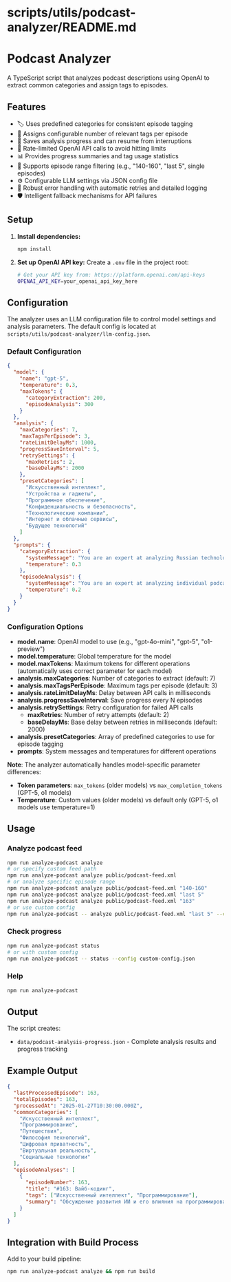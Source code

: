 # scripts/utils/podcast-analyzer/README.md

# Podcast Analyzer

A TypeScript script that analyzes podcast descriptions using OpenAI to extract common categories and assign tags to episodes.

## Features

- 🏷️ Uses predefined categories for consistent episode tagging
- 📝 Assigns configurable number of relevant tags per episode  
- 💾 Saves analysis progress and can resume from interruptions
- 🔄 Rate-limited OpenAI API calls to avoid hitting limits
- 📊 Provides progress summaries and tag usage statistics
- 🎯 Supports episode range filtering (e.g., "140-160", "last 5", single episodes)
- ⚙️ Configurable LLM settings via JSON config file
- 🔄 Robust error handling with automatic retries and detailed logging
- 🛡️ Intelligent fallback mechanisms for API failures

## Setup

1. **Install dependencies:**
   ```bash
   npm install
   ```

2. **Set up OpenAI API key:**
   Create a `.env` file in the project root:
   ```bash
   # Get your API key from: https://platform.openai.com/api-keys
   OPENAI_API_KEY=your_openai_api_key_here
   ```

## Configuration

The analyzer uses an LLM configuration file to control model settings and analysis parameters. The default config is located at `scripts/utils/podcast-analyzer/llm-config.json`.

### Default Configuration
```json
{
  "model": {
    "name": "gpt-5",
    "temperature": 0.3,
    "maxTokens": {
      "categoryExtraction": 200,
      "episodeAnalysis": 300
    }
  },
  "analysis": {
    "maxCategories": 7,
    "maxTagsPerEpisode": 3,
    "rateLimitDelayMs": 1000,
    "progressSaveInterval": 5,
    "retrySettings": {
      "maxRetries": 2,
      "baseDelayMs": 2000
    },
    "presetCategories": [
      "Искусственный интеллект",
      "Устройства и гаджеты",
      "Программное обеспечение",
      "Конфиденциальность и безопасность",
      "Технологические компании",
      "Интернет и облачные сервисы",
      "Будущее технологий"
    ]
  },
  "prompts": {
    "categoryExtraction": {
      "systemMessage": "You are an expert at analyzing Russian technology podcast content and extracting meaningful categories.",
      "temperature": 0.3
    },
    "episodeAnalysis": {
      "systemMessage": "You are an expert at analyzing individual podcast episodes and assigning relevant tags from predefined categories.",
      "temperature": 0.2
    }
  }
}
```

### Configuration Options
- **model.name**: OpenAI model to use (e.g., "gpt-4o-mini", "gpt-5", "o1-preview")
- **model.temperature**: Global temperature for the model
- **model.maxTokens**: Maximum tokens for different operations (automatically uses correct parameter for each model)
- **analysis.maxCategories**: Number of categories to extract (default: 7)
- **analysis.maxTagsPerEpisode**: Maximum tags per episode (default: 3)
- **analysis.rateLimitDelayMs**: Delay between API calls in milliseconds
- **analysis.progressSaveInterval**: Save progress every N episodes
- **analysis.retrySettings**: Retry configuration for failed API calls
  - **maxRetries**: Number of retry attempts (default: 2)
  - **baseDelayMs**: Base delay between retries in milliseconds (default: 2000)
- **analysis.presetCategories**: Array of predefined categories to use for episode tagging
- **prompts**: System messages and temperatures for different operations

**Note**: The analyzer automatically handles model-specific parameter differences:
- **Token parameters**: `max_tokens` (older models) vs `max_completion_tokens` (GPT-5, o1 models)
- **Temperature**: Custom values (older models) vs default only (GPT-5, o1 models use temperature=1)

## Usage

### Analyze podcast feed
```bash
npm run analyze-podcast analyze
# or specify custom feed path
npm run analyze-podcast analyze public/podcast-feed.xml
# or analyze specific episode range
npm run analyze-podcast analyze public/podcast-feed.xml "140-160"
npm run analyze-podcast analyze public/podcast-feed.xml "last 5"
npm run analyze-podcast analyze public/podcast-feed.xml "163"
# or use custom config
npm run analyze-podcast -- analyze public/podcast-feed.xml "last 5" --config custom-config.json
```

### Check progress
```bash
npm run analyze-podcast status
# or with custom config
npm run analyze-podcast -- status --config custom-config.json
```

### Help
```bash
npm run analyze-podcast
```

## Output

The script creates:
- `data/podcast-analysis-progress.json` - Complete analysis results and progress tracking

## Example Output

```json
{
  "lastProcessedEpisode": 163,
  "totalEpisodes": 163,
  "processedAt": "2025-01-27T10:30:00.000Z",
  "commonCategories": [
    "Искусственный интеллект",
    "Программирование", 
    "Путешествия",
    "Философия технологий",
    "Цифровая приватность",
    "Виртуальная реальность",
    "Социальные технологии"
  ],
  "episodeAnalyses": [
    {
      "episodeNumber": 163,
      "title": "#163: Вайб-кодинг",
      "tags": ["Искусственный интеллект", "Программирование"],
      "summary": "Обсуждение развития ИИ и его влияния на программирование."
    }
  ]
}
```

## Integration with Build Process

Add to your build pipeline:
```bash
npm run analyze-podcast analyze && npm run build
```
